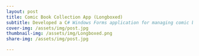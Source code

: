 ```yaml
---
layout: post
title: Comic Book Collection App (Longboxed)
subtitle: Developed a C# Windows Forms application for managing comic book collections, Implemented JSON storage with future plans for SQL database integration, Designed a UI for users to add and manage issues by title, issue number, and publisher.
cover-img: /assets/img/post.jpg
thumbnail-img: /assets/img/Longboxed.png
share-img: /assets/img/post.jpg

---
```

